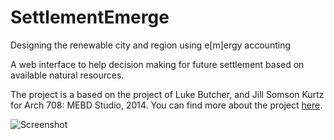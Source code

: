 # SettlementEmerge
Designing the renewable city and region using  e[m]ergy accounting

A web interface to help decision making for future settlement based on available natural resources.

The project is a based on the project of Luke Butcher, and Jill Somson Kurtz for Arch 708: MEBD Studio, 2014. You can find more about the project [here](http://www.mebd-penndesign.info/Geography-of-Emergy-2014).

![Screenshot](http://payload313.cargocollective.com/1/0/5036/8569365/Arch708_ButcherKurtz-LargeBook_Page_01.jpg)
